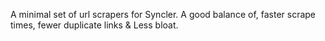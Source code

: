 A minimal set of url scrapers for Syncler. A good balance of, faster scrape times, fewer duplicate links & Less bloat.

